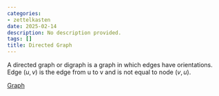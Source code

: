 ```yaml
---
categories:
- zettelkasten
date: 2025-02-14
description: No description provided.
tags: []
title: Directed Graph
---
```


A directed graph or digraph is a graph in which edges have orientations. Edge $(u,v)$ is the edge from u to v and is not equal to node $(v,u)$.

[Graph](Graph.md)